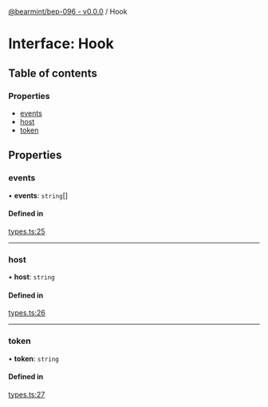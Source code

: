 [@bearmint/bep-096 - v0.0.0](../README.md) / Hook

# Interface: Hook

## Table of contents

### Properties

- [events](Hook.md#events)
- [host](Hook.md#host)
- [token](Hook.md#token)

## Properties

### events

• **events**: `string`[]

#### Defined in

[types.ts:25](https://github.com/bearmint/bearmint/blob/main/packages/bep-096/source/types.ts#L25)

___

### host

• **host**: `string`

#### Defined in

[types.ts:26](https://github.com/bearmint/bearmint/blob/main/packages/bep-096/source/types.ts#L26)

___

### token

• **token**: `string`

#### Defined in

[types.ts:27](https://github.com/bearmint/bearmint/blob/main/packages/bep-096/source/types.ts#L27)
